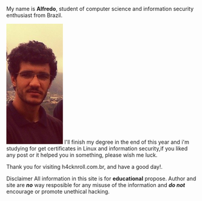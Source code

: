 
My name is __Alfredo__, student of computer science and information security enthusiast from Brazil.  

![Alfredo](/assets/img/whoami.png) I'll finish my degree in the end of this year and i'm studying for get certificates in Linux and information security,if you liked any post or it helped you in something, please wish me luck.  
  
  
  
  
Thank you for visiting h4cknroll.com.br, and have a good day!.  
  
   
  
  
  
  
  
Disclaimer
All information in this site is for __educational__ propose. Author and site are ___no___ way resposible for any misuse of the information and ___do not___ encourage or promote unethical hacking.
